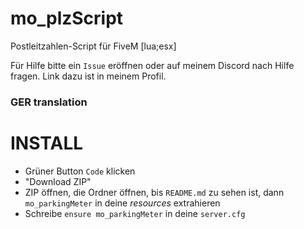 # mo_plzScript

Postleitzahlen-Script für FiveM [lua;esx]

Für Hilfe bitte ein `Issue` eröffnen oder auf meinem Discord nach Hilfe fragen. Link dazu ist in meinem Profil.

### GER translation

# INSTALL
- Grüner Button `Code` klicken 
- "Download ZIP"
- ZIP öffnen, die Ordner öffnen, bis `README.md` zu sehen ist, dann `mo_parkingMeter` in deine _resources_ extrahieren
- Schreibe `ensure mo_parkingMeter` in deine `server.cfg`
